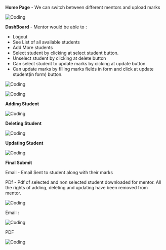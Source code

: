 **Home Page** - We can switch between different mentors and upload marks

<img align="center" alt="Coding" src="https://i.ibb.co/JBGfKkF/home.png" width="auto" height="auto" /><br>

**DashBoard** - Mentor would be able to :

- Logout
- See List of all available students
- Add More students
- Select student by clicking at select student button.
- Unselect student by clicking at delete button
- Can select student to update marks by cicking at update button.
- Can update marks by filling marks fields in form and click at update student(in form) button.

<img align="center" alt="Coding" src="https://i.ibb.co/Xz88CPJ/d1.png" width="auto" height="auto" /><br>

<img align="center" alt="Coding" src="https://i.ibb.co/D93Q1N6/d2.png" width="auto" height="auto" /><br>

**Adding Student**

<img align="center" alt="Coding" src="https://i.ibb.co/R4zsfCr/adding.png" width="auto" height="auto" /><br>

**Deleting Student**

<img align="center" alt="Coding" src="https://i.ibb.co/s3k837Q/deleting.png" width="auto" height="auto" /><br>

**Updating Student**

<img align="center" alt="Coding" src="https://i.ibb.co/HBtkhGq/update.png" width="auto" height="auto" /><br>

**Final Submit**

Email - Email Sent to student along with their marks

PDf - Pdf of selected and non selected student downloaded for mentor. All the rights of adding, deleting and updating have been removed from mentor.

<img align="center" alt="Coding" src="https://i.ibb.co/dg1CZsf/final-Submit.png" width="auto" height="auto" /><br>

Email :

<img align="center" alt="Coding" src="https://i.ibb.co/CQmK3x0/email.png" width="auto" height="auto" /><br>

PDF

<img align="center" alt="Coding" src="https://i.ibb.co/8ckgW4J/pdf.png" width="auto" height="auto" /><br>
